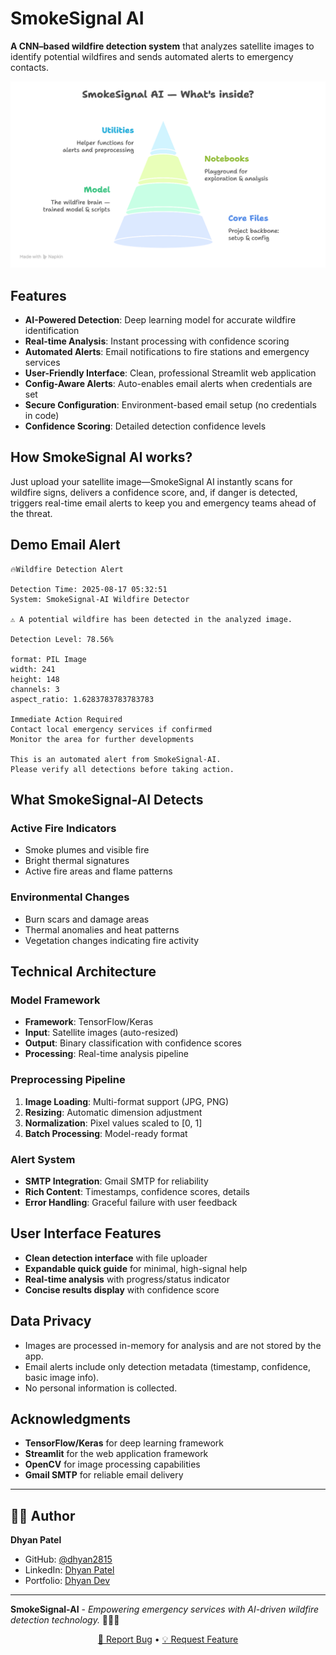 # SmokeSignal AI

**A CNN–based wildfire detection system** that analyzes satellite images to identify potential wildfires and sends automated alerts to emergency contacts.

<div align="center">
  <img src="assets/whats_inside.png" alt="Project at a Glance - SmokeSignal AI" width="800" />
  
</div>

## Features

- **AI-Powered Detection**: Deep learning model for accurate wildfire identification
- **Real-time Analysis**: Instant processing with confidence scoring
- **Automated Alerts**: Email notifications to fire stations and emergency services
- **User-Friendly Interface**: Clean, professional Streamlit web application
- **Config-Aware Alerts**: Auto-enables email alerts when credentials are set
- **Secure Configuration**: Environment-based email setup (no credentials in code)
- **Confidence Scoring**: Detailed detection confidence levels

## How SmokeSignal AI works?

Just upload your satellite image—SmokeSignal AI instantly scans for wildfire signs, delivers a confidence score, and, if danger is detected, triggers real-time email alerts to keep you and emergency teams ahead of the threat.

## Demo Email Alert

```
🔥Wildfire Detection Alert

Detection Time: 2025-08-17 05:32:51
System: SmokeSignal-AI Wildfire Detector

⚠️ A potential wildfire has been detected in the analyzed image.

Detection Level: 78.56%

format: PIL Image
width: 241
height: 148
channels: 3
aspect_ratio: 1.6283783783783783

Immediate Action Required
Contact local emergency services if confirmed
Monitor the area for further developments

This is an automated alert from SmokeSignal-AI.
Please verify all detections before taking action.

```

## What SmokeSignal-AI Detects

### Active Fire Indicators

- Smoke plumes and visible fire
- Bright thermal signatures
- Active fire areas and flame patterns

### Environmental Changes

- Burn scars and damage areas
- Thermal anomalies and heat patterns
- Vegetation changes indicating fire activity

## Technical Architecture

### Model Framework

- **Framework**: TensorFlow/Keras
- **Input**: Satellite images (auto-resized)
- **Output**: Binary classification with confidence scores
- **Processing**: Real-time analysis pipeline

### Preprocessing Pipeline

1. **Image Loading**: Multi-format support (JPG, PNG)
2. **Resizing**: Automatic dimension adjustment
3. **Normalization**: Pixel values scaled to [0, 1]
4. **Batch Processing**: Model-ready format

### Alert System

- **SMTP Integration**: Gmail SMTP for reliability
- **Rich Content**: Timestamps, confidence scores, details
- **Error Handling**: Graceful failure with user feedback

## User Interface Features

- **Clean detection interface** with file uploader
- **Expandable quick guide** for minimal, high-signal help
- **Real-time analysis** with progress/status indicator
- **Concise results display** with confidence score

## Data Privacy

- Images are processed in-memory for analysis and are not stored by the app.
- Email alerts include only detection metadata (timestamp, confidence, basic image info).
- No personal information is collected.

## Acknowledgments

- **TensorFlow/Keras** for deep learning framework
- **Streamlit** for the web application framework
- **OpenCV** for image processing capabilities
- **Gmail SMTP** for reliable email delivery

---

## 👨‍💻 Author

**Dhyan Patel**

- GitHub: [@dhyan2815](https://github.com/dhyan2815)
- LinkedIn: [Dhyan Patel](https://linkedin.com/in/dhyan-patel)
- Portfolio: [Dhyan Dev](https://dhyan-patel.onrender.com)

---

**SmokeSignal-AI** - _Empowering emergency services with AI-driven wildfire detection technology._ 🚀🌲🔥

<div align="center">
  <p>
    <a href="https://github.com/dhyan2815/SmokeSignal-AI/issues">🐛 Report Bug</a> •
    <a href="https://github.com/dhyan2815/SmokeSignal-AI/issues">💡 Request Feature</a>
  </p>
</div>
